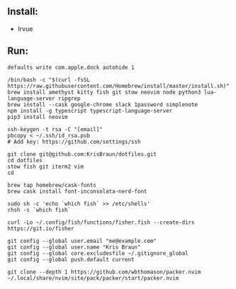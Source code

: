 ## Install:
  - Irvue

## Run:
    defaults write com.apple.dock autohide 1

    /bin/bash -c "$(curl -fsSL https://raw.githubusercontent.com/Homebrew/install/master/install.sh)"
    brew install amethyst kitty fish git stow neovim node python3 lua-language-server ripgrep
    brew install --cask google-chrome slack 1password simplenote
    npm install -g typescript typescript-language-server
    pip3 install neovim
    
    ssh-keygen -t rsa -C "[email]"
    pbcopy < ~/.ssh/id_rsa.pub
    # Add key: https://github.com/settings/ssh

    git clone git@github.com:KrisBraun/dotfiles.git
    cd dotfiles
    stow fish git iterm2 vim
    cd

    brew tap homebrew/cask-fonts
    brew cask install font-inconsolata-nerd-font
    
    sudo sh -c 'echo `which fish` >> /etc/shells'
    chsh -s `which fish`

    curl -Lo ~/.config/fish/functions/fisher.fish --create-dirs https://git.io/fisher

    git config --global user.email "me@example.com"
    git config --global user.name "Kris Braun"
    git config --global core.excludesfile ~/.gitignore_global
    git config --global push.default current

    git clone --depth 1 https://github.com/wbthomason/packer.nvim ~/.local/share/nvim/site/pack/packer/start/packer.nvim

